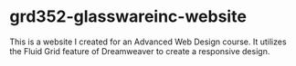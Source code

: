 # grd352-glasswareinc-website
This is a website I created for an Advanced Web Design course. It utilizes the Fluid Grid feature of Dreamweaver to create a responsive design.
